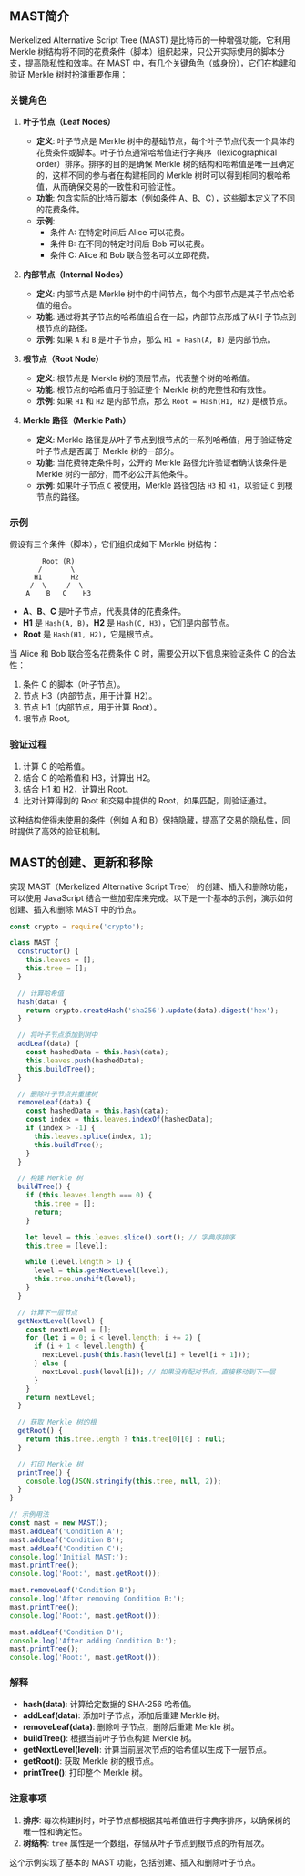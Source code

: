 ## MAST简介
Merkelized Alternative Script Tree (MAST) 是比特币的一种增强功能，它利用 Merkle 树结构将不同的花费条件（脚本）组织起来，只公开实际使用的脚本分支，提高隐私性和效率。在 MAST 中，有几个关键角色（或身份），它们在构建和验证 Merkle 树时扮演重要作用：

### 关键角色

1. **叶子节点（Leaf Nodes）**
   - **定义**: 叶子节点是 Merkle 树中的基础节点，每个叶子节点代表一个具体的花费条件或脚本。叶子节点通常哈希值进行字典序（lexicographical order）排序。排序的目的是确保 Merkle 树的结构和哈希值是唯一且确定的，这样不同的参与者在构建相同的 Merkle 树时可以得到相同的根哈希值，从而确保交易的一致性和可验证性。
   - **功能**: 包含实际的比特币脚本（例如条件 A、B、C），这些脚本定义了不同的花费条件。
   - **示例**:
     - 条件 A: 在特定时间后 Alice 可以花费。
     - 条件 B: 在不同的特定时间后 Bob 可以花费。
     - 条件 C: Alice 和 Bob 联合签名可以立即花费。

2. **内部节点（Internal Nodes）**
   - **定义**: 内部节点是 Merkle 树中的中间节点，每个内部节点是其子节点哈希值的组合。
   - **功能**: 通过将其子节点的哈希值组合在一起，内部节点形成了从叶子节点到根节点的路径。
   - **示例**: 如果 `A` 和 `B` 是叶子节点，那么 `H1 = Hash(A, B)` 是内部节点。

3. **根节点（Root Node）**
   - **定义**: 根节点是 Merkle 树的顶层节点，代表整个树的哈希值。
   - **功能**: 根节点的哈希值用于验证整个 Merkle 树的完整性和有效性。
   - **示例**: 如果 `H1` 和 `H2` 是内部节点，那么 `Root = Hash(H1, H2)` 是根节点。

4. **Merkle 路径（Merkle Path）**
   - **定义**: Merkle 路径是从叶子节点到根节点的一系列哈希值，用于验证特定叶子节点是否属于 Merkle 树的一部分。
   - **功能**: 当花费特定条件时，公开的 Merkle 路径允许验证者确认该条件是 Merkle 树的一部分，而不必公开其他条件。
   - **示例**: 如果叶子节点 `C` 被使用，Merkle 路径包括 `H3` 和 `H1`，以验证 `C` 到根节点的路径。

### 示例

假设有三个条件（脚本），它们组织成如下 Merkle 树结构：

```
        Root (R)
       /       \
      H1       H2
     /  \     /  \
    A    B   C    H3
```

- **A**、**B**、**C** 是叶子节点，代表具体的花费条件。
- **H1** 是 `Hash(A, B)`，**H2** 是 `Hash(C, H3)`，它们是内部节点。
- **Root** 是 `Hash(H1, H2)`，它是根节点。

当 Alice 和 Bob 联合签名花费条件 C 时，需要公开以下信息来验证条件 C 的合法性：

1. 条件 C 的脚本（叶子节点）。
2. 节点 H3（内部节点，用于计算 H2）。
3. 节点 H1（内部节点，用于计算 Root）。
4. 根节点 Root。

### 验证过程

1. 计算 C 的哈希值。
2. 结合 C 的哈希值和 H3，计算出 H2。
3. 结合 H1 和 H2，计算出 Root。
4. 比对计算得到的 Root 和交易中提供的 Root，如果匹配，则验证通过。

这种结构使得未使用的条件（例如 A 和 B）保持隐藏，提高了交易的隐私性，同时提供了高效的验证机制。

## MAST的创建、更新和移除
实现 MAST（Merkelized Alternative Script Tree） 的创建、插入和删除功能，可以使用 JavaScript 结合一些加密库来完成。以下是一个基本的示例，演示如何创建、插入和删除 MAST 中的节点。

```javascript
const crypto = require('crypto');

class MAST {
  constructor() {
    this.leaves = [];
    this.tree = [];
  }

  // 计算哈希值
  hash(data) {
    return crypto.createHash('sha256').update(data).digest('hex');
  }

  // 将叶子节点添加到树中
  addLeaf(data) {
    const hashedData = this.hash(data);
    this.leaves.push(hashedData);
    this.buildTree();
  }

  // 删除叶子节点并重建树
  removeLeaf(data) {
    const hashedData = this.hash(data);
    const index = this.leaves.indexOf(hashedData);
    if (index > -1) {
      this.leaves.splice(index, 1);
      this.buildTree();
    }
  }

  // 构建 Merkle 树
  buildTree() {
    if (this.leaves.length === 0) {
      this.tree = [];
      return;
    }

    let level = this.leaves.slice().sort(); // 字典序排序
    this.tree = [level];

    while (level.length > 1) {
      level = this.getNextLevel(level);
      this.tree.unshift(level);
    }
  }

  // 计算下一层节点
  getNextLevel(level) {
    const nextLevel = [];
    for (let i = 0; i < level.length; i += 2) {
      if (i + 1 < level.length) {
        nextLevel.push(this.hash(level[i] + level[i + 1]));
      } else {
        nextLevel.push(level[i]); // 如果没有配对节点，直接移动到下一层
      }
    }
    return nextLevel;
  }

  // 获取 Merkle 树的根
  getRoot() {
    return this.tree.length ? this.tree[0][0] : null;
  }

  // 打印 Merkle 树
  printTree() {
    console.log(JSON.stringify(this.tree, null, 2));
  }
}

// 示例用法
const mast = new MAST();
mast.addLeaf('Condition A');
mast.addLeaf('Condition B');
mast.addLeaf('Condition C');
console.log('Initial MAST:');
mast.printTree();
console.log('Root:', mast.getRoot());

mast.removeLeaf('Condition B');
console.log('After removing Condition B:');
mast.printTree();
console.log('Root:', mast.getRoot());

mast.addLeaf('Condition D');
console.log('After adding Condition D:');
mast.printTree();
console.log('Root:', mast.getRoot());
```

### 解释
- **hash(data)**: 计算给定数据的 SHA-256 哈希值。
- **addLeaf(data)**: 添加叶子节点，添加后重建 Merkle 树。
- **removeLeaf(data)**: 删除叶子节点，删除后重建 Merkle 树。
- **buildTree()**: 根据当前叶子节点构建 Merkle 树。
- **getNextLevel(level)**: 计算当前层次节点的哈希值以生成下一层节点。
- **getRoot()**: 获取 Merkle 树的根节点。
- **printTree()**: 打印整个 Merkle 树。

### 注意事项
1. **排序**: 每次构建树时，叶子节点都根据其哈希值进行字典序排序，以确保树的唯一性和确定性。
2. **树结构**: `tree` 属性是一个数组，存储从叶子节点到根节点的所有层次。

这个示例实现了基本的 MAST 功能，包括创建、插入和删除叶子节点。